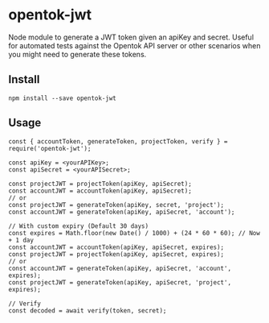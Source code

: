# opentok-jwt

Node module to generate a JWT token given an apiKey and secret.
Useful for automated tests against the Opentok API server or other scenarios when you might need to generate these tokens.

## Install

```
npm install --save opentok-jwt
```

## Usage

```
const { accountToken, generateToken, projectToken, verify } = require('opentok-jwt');

const apiKey = <yourAPIKey>;
const apiSecret = <yourAPISecret>;

const projectJWT = projectToken(apiKey, apiSecret);
const accountJWT = accountToken(apiKey, apiSecret);
// or
const projectJWT = generateToken(apiKey, secret, 'project');
const accountJWT = generateToken(apiKey, apiSecret, 'account');

// With custom expiry (Default 30 days)
const expires = Math.floor(new Date() / 1000) + (24 * 60 * 60); // Now + 1 day
const accountJWT = accountToken(apiKey, apiSecret, expires);
const projectJWT = projectToken(apiKey, apiSecret, expires);
// or
const accountJWT = generateToken(apiKey, apiSecret, 'account', expires);
const projectJWT = generateToken(apiKey, apiSecret, 'project', expires);

// Verify
const decoded = await verify(token, secret);
```
